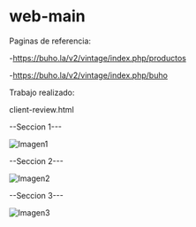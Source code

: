 # web-main
Paginas de referencia:

-https://buho.la/v2/vintage/index.php/productos

-https://buho.la/v2/vintage/index.php/buho

Trabajo realizado:

client-review.html

--Seccion 1---

![Imagen1](https://github.com/sluikilaa/web-main/assets/116452752/52b53a20-832e-422f-a786-985be14503f7)

--Seccion 2---

![Imagen2](https://github.com/sluikilaa/web-main/assets/116452752/5558023d-822b-4eb7-b9ab-9c70fd1c9f9a)

--Seccion 3---

![Imagen3](https://github.com/sluikilaa/web-main/assets/116452752/559c591a-9933-4273-af8b-ebb2685766d8)


